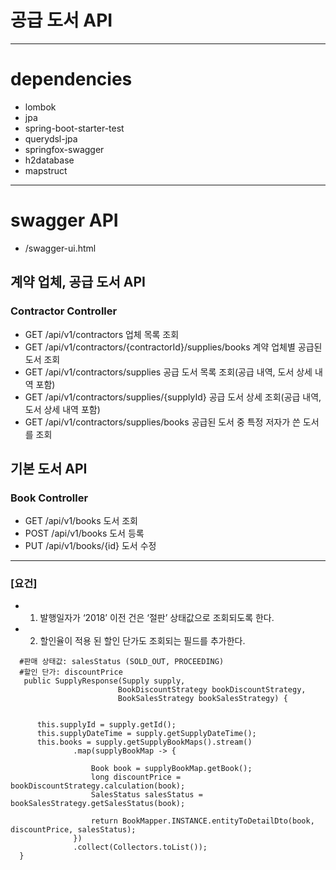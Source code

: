 # 공급 도서 API

------------
#  dependencies
  + lombok
  + jpa
  + spring-boot-starter-test
  + querydsl-jpa
  + springfox-swagger
  + h2database
  + mapstruct
------------

# swagger API

+  /swagger-ui.html

## 계약 업체, 공급 도서 API
### Contractor Controller

  + GET /api/v1/contractors 업체 목록 조회
  + GET /api/v1/contractors/{contractorId}/supplies/books 계약 업체별 공급된 도서 조회
  + GET /api/v1/contractors/supplies 공급 도서 목록 조회(공급 내역, 도서 상세 내역 포함)
  + GET /api/v1/contractors/supplies/{supplyId} 공급 도서 상세 조회(공급 내역, 도서 상세 내역 포함)
  + GET /api/v1/contractors/supplies/books 공급된 도서 중 특정 저자가 쓴 도서를 조회

## 기본 도서 API
### Book Controller

  + GET /api/v1/books 도서 조회
  + POST /api/v1/books 도서 등록
  + PUT /api/v1/books/{id} 도서 수정

------------

### [요건]


  + 1. 발행일자가 ‘2018’ 이전 건은 ‘절판’ 상태값으로 조회되도록 한다.
  + 2. 할인율이 적용 된 할인 단가도 조회되는 필드를 추가한다.
  ```
    #판매 상태값: salesStatus (SOLD_OUT, PROCEEDING)
    #할인 단가: discountPrice
     public SupplyResponse(Supply supply,
                          BookDiscountStrategy bookDiscountStrategy,
                          BookSalesStrategy bookSalesStrategy) {


        this.supplyId = supply.getId();
        this.supplyDateTime = supply.getSupplyDateTime();
        this.books = supply.getSupplyBookMaps().stream()
                .map(supplyBookMap -> {

                    Book book = supplyBookMap.getBook();
                    long discountPrice = bookDiscountStrategy.calculation(book);
                    SalesStatus salesStatus = bookSalesStrategy.getSalesStatus(book);

                    return BookMapper.INSTANCE.entityToDetailDto(book, discountPrice, salesStatus);
                })
                .collect(Collectors.toList());
    }
     
  ```
